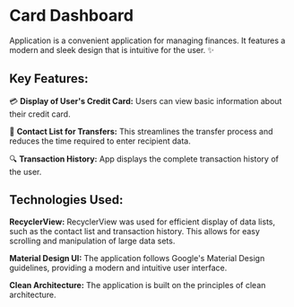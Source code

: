 # Card Dashboard 

Application is a convenient application for managing finances. It features a modern and sleek design that is intuitive for the user. :sparkles:

## Key Features:

:credit_card: **Display of User's Credit Card:** Users can view basic information about their credit card.

:iphone:  **Contact List for Transfers:** This streamlines the transfer process and reduces the time required to enter recipient data.

 :mag: **Transaction History:** App displays the complete transaction history of the user. 


## Technologies Used:

**RecyclerView:** RecyclerView was used for efficient display of data lists, such as the contact list and transaction history. This allows for easy scrolling and manipulation of large data sets.

**Material Design UI:** The application follows Google's Material Design guidelines, providing a modern and intuitive user interface.

**Clean Architecture:** The application is built on the principles of clean architecture.






